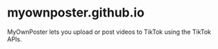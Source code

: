 # myownposter.github.io
MyOwnPoster lets you upload or post videos to TikTok using the TikTok APIs.
